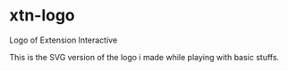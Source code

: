 # xtn-logo
Logo of Extension Interactive 

This is the SVG version of the logo i made while playing with basic stuffs.  